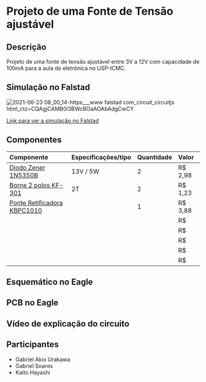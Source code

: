 # Projeto de uma Fonte de Tensão ajustável


## Descrição

Projeto de uma fonte de tensão ajustável entre 3V a 12V com capacidade de 100mA para a aula de eletrônica no USP-ICMC.


## Simulação no Falstad

![2021-06-23 08_00_14-https___www falstad com_circuit_circuitjs html_ctz=CQAgjCAMB0l3BWcBOaAOAbAdgCwCY](https://user-images.githubusercontent.com/85563071/123088215-d8a6e380-d3fb-11eb-8781-1dbd8bdad290.png)

[Link para ver a simulação no Falstad](https://www.falstad.com/circuit/circuitjs.html?ctz=CQAgjCAMB0l3BWcBOaAOAbAdgCwCYsBmHMBMHZNQkBSGmuhAUwFowwAoAYxCwzRCEEeEJhyDhUKLHjI58hYuQgWeSIWhZheBGiIIE+NAJhxOAd1EZxYZCKxobdqB0sYEGFPcdeXbjyB4OHTunrYikK68-BL2MXjGftECQnECOIQRHAAuvGqBAaEFnnQQbMgwmHx4OsRCRNJaQoTWWOqQwpBoSGDwdAAmTABmAIYArgA22RzEIABeLABuAPZTIwDmTFJgmuSpaOEH8HisWFIiYHjQypFzyYGJfAJBdCILK2ubHABO9y9W4n+pT6USInn+T0CwRcvzBgSw9hasXO8Ci-BSkjhqSSRWx6ORkUscJwaDoB08JLohN4SOxkOx1LEULJ1geJiiTPCAOZLjAuBp4OhCNeAQgtDg0kQIAASkwAM4ASzl2RGADsuEwfiBrK9EjrBEjXlgOazsUyEuzLEyMiImQyOIttQjBD5sCJKdtta98lTpAgOP1RGAKaTuTbAiBBqNJtNA5Dw+SQB6RFHxlMA0HPIQfNbMhHUzGM-G84ns4DI8M09MACoCl3iYVsqQ2GjoZDWDDZhEIzI4ZhsagsGB4DCQUiQDBBYVwZBnGDyUG0nPB+s450exse6lu1eNss46GEJG4yTb6EW7UBAhZX6Ji-mxLA1HB20ri+Qi8pysxlgTJiBiBfVMThlkCCBWToYI5EEfIMGgcRXjAwQOFAsABAgpNIGgn10HACM0OQoA)


## Componentes

| Componente | Especificações/tipo | Quantidade | Valor |
| :---       | :---                | :---       | :---  |
|[Diodo Zener 1N5350B](https://www.baudaeletronica.com.br/diodo-zener-1n5350b-13v-5w.html) | 13V / 5W |  2  | R$ 2,98 |
|[Borne 2 polos KF-301](https://www.baudaeletronica.com.br/borne-2-polos-kf-301-2t.html) | 2T | 2 | R$ 1,23 |
|[Ponte Retificadora KBPC1010](https://www.baudaeletronica.com.br/ponte-retificadora-kbpc1010.html)|  		 | 1 |R$ 3,88  |
|         |  		 |  |   R$   |
|         |  		 |  |   R$   |
|         |  		 |  |   R$   |
|         |  		 |  |   R$   |
|         |  		 |  |   R$   |


## Esquemático no Eagle


## PCB no Eagle


## Vídeo de explicação do circuito


## Participantes

* Gabriel Akio Urakawa
* Gabriel Soares
* Kaito Hayashi

